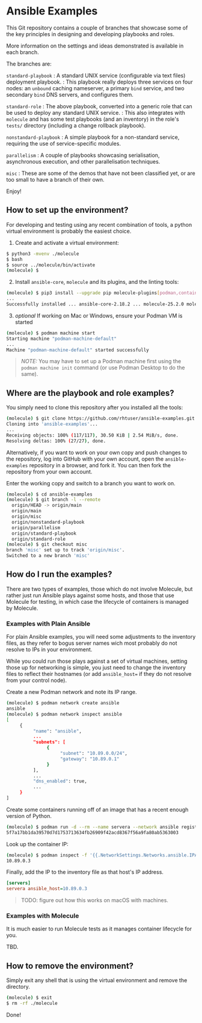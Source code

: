 # Ansible Examples

This Git repository contains a couple of branches that showcase some of the key principles in designing and developing playbooks and roles.

More information on the settings and ideas demonstrated is available in each branch.

The branches are:

`standard-playbook`
: A standard UNIX service (configurable via text files) deployment playbook.
: This playbook really deploys three services on four nodes: an `unbound` caching nameserver, a primary `bind` service, and two secondary `bind` DNS servers, and configures them.

`standard-role`
: The above playbook, converted into a generic role that can be used to deploy any standard UNIX service.
: This also integrates with `molecule` and has some test playbooks (and an inventory) in the role's `tests/` directory (including a change rollback playbook).

`nonstandard-playbook`
: A simple playbook for a non-standard service, requiring the use of service-specific modules.

`parallelism`
: A couple of playbooks showcasing serialisation, asynchronous execution, and other parallelisation techniques.

`misc`
: These are some of the demos that have not been classified yet, or are too small to have a branch of their own.

Enjoy!

## How to set up the environment?

For developing and testing using any recent combination of tools, a python
virtual environment is probably the easiest choice.

1. Create and activate a virtual environment:

```bash
$ python3 -mvenv ./molecule
$ bash
$ source ../molecule/bin/activate
(molecule) $
```

2. Install `ansible-core`, `molecule` and its plugins, and the linting tools:

```bash
(molecule) $ pip3 install --upgrade pip molecule-plugins[podman,containers] yamllint ansible-lint
...
Successfully installed ... ansible-core-2.18.2 ... molecule-25.2.0 molecule-plugins-23.7.0 ...
```

3. _optional_ If working on Mac or Windows, ensure your Podman VM is started

```bash
(molecule) $ podman machine start
Starting machine "podman-machine-default"
...
Machine "podman-machine-default" started successfully
```

> *NOTE:* You may have to set up a Podman machine first using the `podman
> machine init` command (or use Podman Desktop to do the same).

## Where are the playbook and role examples?

You simply need to clone this repository after you installed all the tools:

```bash
(molecule) $ git clone https://github.com/rhtuser/ansible-examples.git
Cloning into 'ansible-examples'...
...
Receiving objects: 100% (117/117), 30.50 KiB | 2.54 MiB/s, done.
Resolving deltas: 100% (27/27), done.
```

Alternatively, if you want to work on your own copy and push changes to the
repository, log into GitHub with your own account, open the `ansible-examples`
repository in a browser, and fork it. You can then fork the repository from
your own account.

Enter the working copy and switch to a branch you want to work on.

```bash
(molecule) $ cd ansible-examples
(molecule) $ git branch -l --remote
  origin/HEAD -> origin/main
  origin/main
  origin/misc
  origin/nonstandard-playbook
  origin/parallelism
  origin/standard-playbook
  origin/standard-role
(molecule) $ git checkout misc
branch 'misc' set up to track 'origin/misc'.
Switched to a new branch 'misc'
```

## How do I run the examples?

There are two types of examples, those which do not involve Molecule, but
rather just run Ansible plays against some hosts, and those that use Molecule
for testing, in which case the lifecycle of containers is managed by Molecule.

### Examples with Plain Ansible

For plain Ansible examples, you will need some adjustments to the inventory
files, as they refer to bogus server names wich most probably do not resolve to
IPs in your environment.

While you could run those plays against a set of virtual machines, setting
those up for networking is simple, you just need to change the inventory files
to reflect their hostnames (or add `ansible_host=` if they do not resolve from
your control node).

Create a new Podman network and note its IP range.

```bash
(molecule) $ podman network create ansible
ansible
(molecule) $ podman network inspect ansible
[
     {
          "name": "ansible",
          ...
          "subnets": [
               {
                    "subnet": "10.89.0.0/24",
                    "gateway": "10.89.0.1"
               }
          ],
          ...
          "dns_enabled": true,
          ...
     }
]
```

Create some containers running off of an image that has a recent enough version
of Python.

```bash
(molecule) $ podman run -d --rm --name servera --network ansible registry.access.redhat.com/ubi9/python-312:latest sleep 10000
5f7a17bb1da39570d7d1753713634fb26909f42acd8367f56a9fa80ab5363003
```

Look up the container IP:

```bash
(molecule) $ podman inspect -f '{{.NetworkSettings.Networks.ansible.IPAddress}}' servera
10.89.0.3
```

Finally, add the IP to the inventory file as that host's IP address.

```ini
[servers]
servera ansible_host=10.89.0.3
```

> TODO: figure out how this works on macOS with machines.

### Examples with Molecule

It is much easier to run Molecule tests as it manages container lifecycle for you.

TBD.

## How to remove the environment?

Simply exit any shell that is using the virtual environment and remove the directory.

```bash
(molecule) $ exit
$ rm -rf ./molecule
```

Done!

